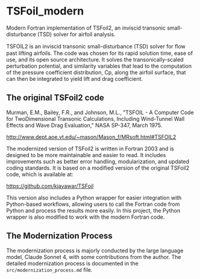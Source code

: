 # TSFoil_modern

Modern Fortran implementation of TSFoil2, an inviscid transonic small-disturbance (TSD) solver for airfoil analysis.

TSFOIL2 is an inviscid transonic small-disturbance (TSD) solver for ﬂow past lifting airfoils. The code was chosen for its rapid solution time, ease of use, and its open source architecture. It solves the transonically-scaled perturbation potential, and similarity variables that lead to the computation of the pressure coefficient distribution, Cp, along the airfoil surface, that can then be integrated to yield lift and drag coefficient.

## The original TSFoil2 code

Murman, E.M., Bailey, F.R., and Johnson, M.L., "TSFOIL - A Computer Code for TwoDimensional Transonic Calculations, Including Wind-Tunnel Wall Effects and Wave Drag Evaluation," NASA SP-347, March 1975.

http://www.dept.aoe.vt.edu/~mason/Mason_f/MRsoft.html#TSFOIL2

The modernized version of TSFoil2 is written in Fortran 2003 and is designed to be more maintainable and easier to read. It includes improvements such as better error handling, modularization, and updated coding standards. It is based on a modified version of the original TSFoil2 code, which is available at:

https://github.com/kjayawar/TSFoil

This version also includes a Python wrapper for easier integration with Python-based workflows, allowing users to call the Fortran code from Python and process the results more easily. In this project, the Python wrapper is also modified to work with the modern Fortran code.

## The Modernization Process

The modernization process is majorly conducted by the large language model, Claude Sonnet 4, with some contributions from the author.
The detailed modernization process is documented in the `src/modernization_process.md` file.
